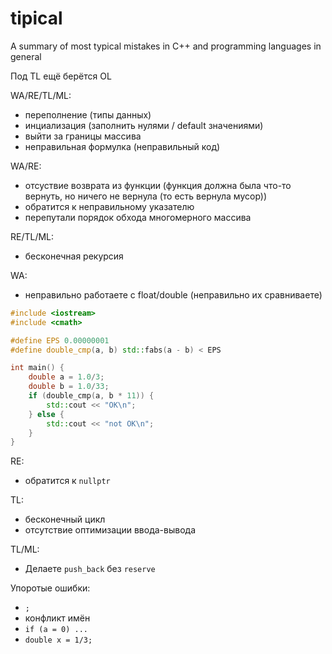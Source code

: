 # tipical
A summary of most typical mistakes in C++ and programming languages in general

Под TL ещё берётся OL

WA/RE/TL/ML:
* переполнение (типы данных)
* инциализация (заполнить нулями / default значениями)
* выйти за границы массива
* неправильная формулка (неправильный код)

WA/RE:
* отсуствие возврата из функции (функция должна была что-то вернуть, но ничего не вернула (то есть вернула мусор))
* обратится к неправильному указателю
* перепутали порядок обхода многомерного массива

RE/TL/ML:
* бесконечная рекурсия

WA:
* неправильно работаете с float/double (неправильно их сравниваете)
```cpp
#include <iostream>
#include <cmath>

#define EPS 0.00000001
#define double_cmp(a, b) std::fabs(a - b) < EPS

int main() {
    double a = 1.0/3;
    double b = 1.0/33;
    if (double_cmp(a, b * 11)) {
        std::cout << "OK\n";
    } else {
        std::cout << "not OK\n";
    }
}
```

RE:
* обратится к `nullptr`

TL:
* бесконечный цикл
* отсутствие оптимизации ввода-вывода

TL/ML:
* Делаете `push_back` без `reserve`

Упоротые ошибки:
* `;`
* конфликт имён
* `if (a = 0) ...`
* `double x = 1/3;`
